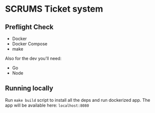 # SCRUMS Ticket system

## Preflight Check

- Docker
- Docker Compose
- make

Also for the dev you'll need:

- Go
- Node


## Running locally

Run `make build` script to install all the deps and run dockerized app.
The app will be available here: `localhost:8080`
